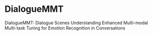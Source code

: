 # DialogueMMT
DialogueMMT: Dialogue Scenes Understanding Enhanced Multi-modal Multi-task Tuning for Emotion Recognition in Conversations
